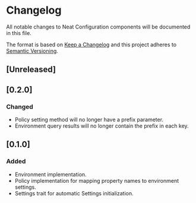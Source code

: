 # Changelog
All notable changes to Neat Configuration components will be documented in this file.

The format is based on [Keep a Changelog](https://keepachangelog.com/en/1.0.0/)
and this project adheres to [Semantic Versioning](https://semver.org/spec/v2.0.0.html).

## [Unreleased]

## [0.2.0]
### Changed
- Policy setting method will no longer have a prefix parameter.
- Environment query results will no longer contain the prefix in each key.

## [0.1.0]
### Added
- Environment implementation.
- Policy implementation for mapping property names to environment settings.
- Settings trait for automatic Settings initialization.
